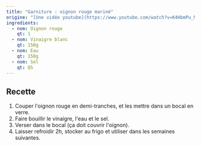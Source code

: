 ```yaml
---
title: "Garniture : oignon rouge mariné"
origine: "[Une vidéo youtube](https://www.youtube.com/watch?v=K4HbmPu_M_4)"
ingredients:
  - nom: Oignon rouge
    qt: 1
  - nom: Vinaigre blanc
    qt: 150g
  - nom: Eau
    qt: 150g
  - nom: Sel
    qt: QS
---
```


Recette
-------

1. Couper l'oignon rouge en demi-tranches, et les mettre dans un bocal en verre.
2. Faire bouillir le vinaigre, l'eau et le sel.
3. Verser dans le bocal (ça doit couvrir l'oignon).
4. Laisser refroidir 2h, stocker au frigo et utiliser dans les semaines suivantes.
